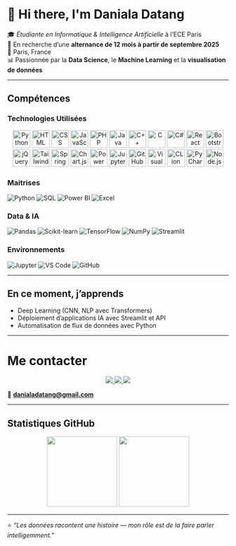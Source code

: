 # 👋 Hi there, I'm Daniala Datang  

🎓 *Étudiante en Informatique & Intelligence Artificielle* à l’ECE Paris  
💼 En recherche d’une **alternance de 12 mois à partir de septembre 2025**  
📍 Paris, France  
📊 Passionnée par la **Data Science**, le **Machine Learning** et la **visualisation de données**

---
## Compétences

### Technologies Utilisées 
<p align="center">
  <img src="https://cdn.jsdelivr.net/gh/devicons/devicon/icons/python/python-original.svg" alt="Python" width="40" height="40"/>
  <img src="https://cdn.jsdelivr.net/gh/devicons/devicon/icons/html5/html5-original.svg" alt="HTML" width="40" height="40"/>
  <img src="https://cdn.jsdelivr.net/gh/devicons/devicon/icons/css3/css3-original.svg" alt="CSS" width="40" height="40"/>
  <img src="https://cdn.jsdelivr.net/gh/devicons/devicon/icons/javascript/javascript-original.svg" alt="JavaScript" width="40" height="40"/>
  <img src="https://cdn.jsdelivr.net/gh/devicons/devicon/icons/php/php-original.svg" alt="PHP" width="40" height="40"/>
  <img src="https://cdn.jsdelivr.net/gh/devicons/devicon/icons/java/java-original.svg" alt="Java" width="40" height="40"/>
  <img src="https://cdn.jsdelivr.net/gh/devicons/devicon/icons/cplusplus/cplusplus-original.svg" alt="C++" width="40" height="40"/>
  <img src="https://cdn.jsdelivr.net/gh/devicons/devicon/icons/c/c-original.svg" alt="C" width="40" height="40"/>
  <img src="https://cdn.jsdelivr.net/gh/devicons/devicon/icons/csharp/csharp-original.svg" alt="C#" width="40" height="40"/>
  <img src="https://cdn.jsdelivr.net/gh/devicons/devicon/icons/react/react-original.svg" alt="React" width="40" height="40"/>
  <img src="https://cdn.jsdelivr.net/gh/devicons/devicon/icons/bootstrap/bootstrap-original.svg" alt="Bootstrap" width="40" height="40"/>
  <img src="https://cdn.jsdelivr.net/gh/devicons/devicon/icons/jquery/jquery-original.svg" alt="jQuery" width="40" height="40"/>
  <img src="https://img.icons8.com/color/48/tailwindcss.png" alt="Tailwind CSS" width="40" height="40"/>
  <img src="https://cdn.jsdelivr.net/gh/devicons/devicon/icons/spring/spring-original.svg" alt="Spring Boot" width="40" height="40"/>

  <img src="https://cdn.jsdelivr.net/gh/devicons/devicon/icons/chartjs/chartjs-original.svg" alt="Chart.js" width="40" height="40"/>
   <img src="https://img.icons8.com/color/48/power-bi.png" alt="Power BI" width="40" height="40"/>
  <img src="https://cdn.jsdelivr.net/gh/devicons/devicon/icons/jupyter/jupyter-original-wordmark.svg" alt="Jupyter Notebook" width="40" height="40"/>
   <img src="https://cdn.jsdelivr.net/gh/devicons/devicon/icons/github/github-original.svg" alt="GitHub" width="40" height="40"/>
  <img src="https://cdn.jsdelivr.net/gh/devicons/devicon/icons/visualstudio/visualstudio-plain.svg" alt="Visual Studio" width="40" height="40"/>
  <img src="https://cdn.jsdelivr.net/gh/devicons/devicon/icons/clion/clion-original.svg" alt="CLion" width="40" height="40"/>
  <img src="https://cdn.jsdelivr.net/gh/devicons/devicon/icons/pycharm/pycharm-original.svg" alt="PyCharm" width="40" height="40"/>
  <img src="https://cdn.jsdelivr.net/gh/devicons/devicon/icons/nodejs/nodejs-original.svg" alt="Node.js" width="40" height="40"/>
</p>

### Maitrises  
![Python](https://img.shields.io/badge/Python-3776AB?style=for-the-badge&logo=python&logoColor=white)
![SQL](https://img.shields.io/badge/SQL-336791?style=for-the-badge&logo=postgresql&logoColor=white)
![Power BI](https://img.shields.io/badge/Power%20BI-F2C811?style=for-the-badge&logo=powerbi&logoColor=black)
![Excel](https://img.shields.io/badge/Excel-217346?style=for-the-badge&logo=microsoftexcel&logoColor=white)

### Data & IA  
![Pandas](https://img.shields.io/badge/Pandas-150458?style=for-the-badge&logo=pandas&logoColor=white)
![Scikit-learn](https://img.shields.io/badge/Scikit--Learn-F7931E?style=for-the-badge&logo=scikitlearn&logoColor=white)
![TensorFlow](https://img.shields.io/badge/TensorFlow-FF6F00?style=for-the-badge&logo=tensorflow&logoColor=white)
![NumPy](https://img.shields.io/badge/NumPy-013243?style=for-the-badge&logo=numpy&logoColor=white)
![Streamlit](https://img.shields.io/badge/Streamlit-FF4B4B?style=for-the-badge&logo=streamlit&logoColor=white)

### Environnements  
![Jupyter](https://img.shields.io/badge/Jupyter-F37626?style=for-the-badge&logo=jupyter&logoColor=white)
![VS Code](https://img.shields.io/badge/VS%20Code-0078D4?style=for-the-badge&logo=visualstudiocode&logoColor=white)
![GitHub](https://img.shields.io/badge/GitHub-181717?style=for-the-badge&logo=github&logoColor=white) 

---

## En ce moment, j’apprends  
- Deep Learning (CNN, NLP avec Transformers)  
- Déploiement d’applications IA avec Streamlit et API  
- Automatisation de flux de données avec Python  

---

# Me contacter  

<p align="center">
  <a href="https://www.linkedin.com/in/ton-profil-linkedin/" target="_blank">
    <img src="https://img.shields.io/badge/LinkedIn-0A66C2?style=for-the-badge&logo=linkedin&logoColor=white"/>
  </a>
  <a href="https://github.com/Mum31" target="_blank">
    <img src="https://img.shields.io/badge/GitHub-181717?style=for-the-badge&logo=github&logoColor=white"/>
  </a>
  <a href="https://tonportfolio.com" target="_blank">
    <img src="https://img.shields.io/badge/Portfolio-FF4088?style=for-the-badge&logo=vercel&logoColor=white"/>
  </a>
</p>

📧 **danialadatang@gmail.com**


---

## Statistiques GitHub  

<p align="center">
  <img src="https://github-readme-stats.vercel.app/api?username=Mum31&show_icons=true&theme=tokyonight" height="160"/>
  <img src="https://github-readme-stats.vercel.app/api/top-langs/?username=Mum31&layout=compact&theme=tokyonight" height="160"/>
</p>

---

⭐ *“Les données racontent une histoire — mon rôle est de la faire parler intelligemment.”*  
